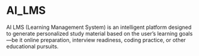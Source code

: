 # AI_LMS
AI LMS (Learning Management System) is an intelligent platform designed to generate personalized study material based on the user’s learning goals—be it online preparation, interview readiness, coding practice, or other educational pursuits.
